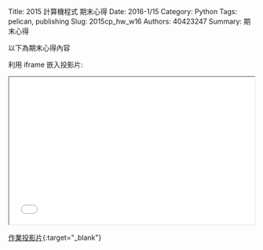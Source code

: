 Title: 2015 計算機程式 期末心得
Date: 2016-1/15
Category: Python
Tags: pelican, publishing
Slug: 2015cp_hw_w16
Authors: 40423247
Summary: 期末心得

以下為期末心得內容

利用 iframe 嵌入投影片:

<iframe src="40423247_cp_w16_p.html" width="500" height="300"></iframe>

[作業投影片](40423247_cp_w16_p.html){:target="_blank"}

